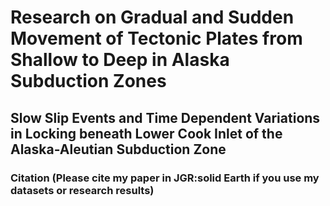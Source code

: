 # Research on Gradual and Sudden Movement of Tectonic Plates from Shallow to Deep in Alaska Subduction Zones

## Slow Slip Events and Time Dependent Variations in Locking beneath Lower Cook Inlet of the Alaska-Aleutian Subduction Zone
### Citation (Please cite my paper in JGR:solid Earth if you use my datasets or research results)
